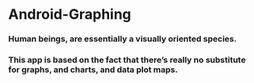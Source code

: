 # Android-Graphing

### Human beings, are essentially a visually oriented species.

### This app is based on the fact that there’s really no substitute for graphs, and charts, and data plot maps.
